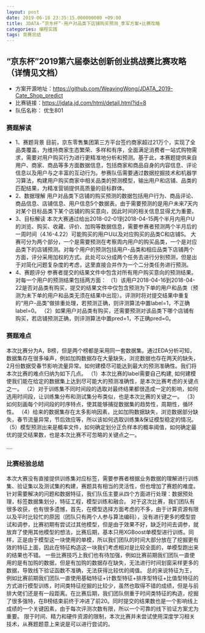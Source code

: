 ```yaml
---
layout: post
date: 2019-06-18 23:35:15.000000000 +09:00
title: JDATA-”京东杯“-用户对品类下店铺购买预测_季军方案+比赛攻略
categories: 编程实践
tags: 竞赛总结
---
```

 ## “京东杯”2019第六届泰达创新创业挑战赛比赛攻略（详情见文档）
- 方案开源地址：https://github.com/WeavingWong/JDATA_2019-Cate_Shop_predict
- 比赛链接：https://jdata.jd.com/html/detail.html?id=8
- 队伍名称： 优生801
### 赛题解读
- 1、赛题背景
目前，京东零售集团第三方平台签约商家超过21万个，实现了全品类覆盖，为维持商家生态繁荣、多样和有序，全面满足消费者一站式购物需求，需要对用户购买行为进行更精准地分析和预测。基于此，本赛题提供来自用户、商家、商品等多方面数据信息，包括商家和商品自身的内容信息、评论信息以及用户与之丰富的互动行为。参赛队伍需要通过数据挖掘技术和机器学习算法，构建用户购买商家中相关品类的预测模型，输出用户和店铺、品类的匹配结果，为精准营销提供高质量的目标群体。
- 2、数据理解
用户对品类下店铺的购买预测的数据包括用户行为、商品评论、商品信息、店铺信息、用户信息5个数据表。由于需要预测的是用户未来7天内对某个目标品类下某个店铺的购买意向，因此时间的相关信息显得尤为重要。
- 3、目标解读
本次大赛通过给出2018-02-01到2018-04-15两个半月内用户U的浏览、购买、收藏、评价、加购等数据信息，需要参赛者预测两个半月后的一周时间（4.16-4.22）可能购买的用户U以及对应购买的品类C和店铺S。
大赛可分为两个部分，一个是需要预测在考察周内用户的购买品类，一个是对应品类下的店铺预测。对每个用户的预测包括用户-品类和相应品类下店铺两个方面，评分采用加权的方式。此处可以分成两个任务去进行分别预测，但是出于对简化问题复杂度的考虑，这里直接合并作为一个二分类任务进行预测。
- 4、赛题评分
参赛者提交的结果文件中包含对所有用户购买意向的预测结果。对每一个用户的预测结果包括两方面：
（1）该用户2018-04-16到2018-04-22是否对品类有购买，提交的结果文件中仅包含预测为下单的用户和品类（预测为未下单的用户和品类无须在结果中出现）。评测时将对提交结果中重复的“用户-品类”做排重处理，若预测正确，则评测算法中置label=1，不正确label=0。
（2）如果用户对品类有购买，还需要预测对该品类下哪个店铺有购买，若店铺预测正确，则评测算法中置pred=1，不正确pred=0。

### 赛题难点
本次比赛分为A，B榜，但是两个榜都是采用同一套数据集。通过EDA分析可知，数据集存在很多噪声，例如加购数据存在大量缺失，浏览数据也存在两天的缺失，2月份数据受春节影响流量异常。如何建模尽可能达到最大的预测准确性。我们将本次比赛的难点归纳为如下几点。
（1）本次比赛的label需要自己构建, 如何建模使我们能在给定的数据集上达到尽可能大的预测准确性，是本次比赛考虑的关键点之一。
（2）对于训练集不同时间段的选取对最终结果都很造成一定的影响，如何选用时间段，让训练集分布和测试集分布类似，也是本次比赛的关键之一。
（3）如何刻画每个时间段的时序特点，使其能够捕捉数据集的趋势性，周期性，循环性。
（4）给来的数据集存在太多影响因素，比如加购数据缺失，浏览数据部分缺失，春节流量异常，节后效应等，所以该如何选取训练集&保证模型稳定的情况。
（5）模型预测出来是概率文件，如何确定划分正负样本的概率阈值，如何确定最优的提交结果数，也是本次比赛不可忽略的关键点之一。

....


### 比赛经验总结
本次大赛没有直接提供训练集对应标签，需要参赛者根据业务数据的理解进行训练集、验证集以及测试集的构建，赛题具有相当的灵活性，但也增加了赛题的难度。针对需要解决的问题和数据特征，我们队伍主要从四个方面进行处理：数据预处理，标签数据集划分，特征工程，模型训练和融合。
对于这次比赛，我们团队有很多收获，也有很多遗憾，首先，在模型选择方面考虑的不多，由于计算资源有限以及平时比较忙的原因（团队只有两个人参与算法编码），没有进行更多的模型尝试和调参，比赛初期有尝试过其他模型，但是由于效果不好，缺乏时间去调参，就放弃了使用其他模型的想法，比赛后期，基本只用XGBoost单模型进行训练。同样，正是由于模型这一块使用的单模，所以我们团队的时间大部分放在了挖掘更有效的特征上面，因此在特征构造这一块我们考虑相对是比较全面的，单模型跑出来的结果也不错。
一些比赛技巧上我们也有待加强，例如比赛前期我们团队一直使用的是有加购的数据，但是有加购的数据存在缺失，无法进行时间划窗采样更多的数据，导致线下验证函数不准确，无法获得比较优的阈值。
    总的来说特征为王，例如比赛前期我们团队一直使用基础特征+计数型特征+排序型特征+比值型特征的方式进行模型训练，时间类特征挖掘的比较少，虽然也取得不错的成绩，但是与前排大佬们还是有一段距离。在比赛后期，我们团队侧重于时间类特征的构造，挖掘了很多强特，在B榜结束前终于冲进了前20。同时提交的结果数也是一个影响线上成绩的一个关键因素，由于每次评测次数有限，所以一个可靠的线下验证方案尤为重要。
限于时间、精力和硬件资源的限制，本次比赛并未尝试使用深度学习相关技术，从赛题题意上来说是可以进行尝试的。

